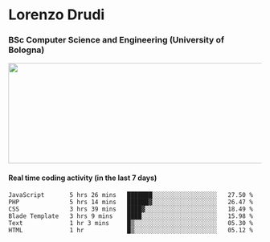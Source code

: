 # Lorenzo Drudi
### BSc Computer Science and Engineering (University of Bologna)

<img src="https://github-readme-stats-lorenzodrudi.vercel.app//api?username=LorenzoDrudi&count_private=true&show_icons=true&theme=gruvbox" height=200px width=550px>

<!---Use wakatime plugins to track the coding time--->
#### Real time coding activity (in the last 7 days)
<!--START_SECTION:waka-->

```text
JavaScript       5 hrs 26 mins   ███████░░░░░░░░░░░░░░░░░░   27.50 %
PHP              5 hrs 14 mins   ██████▓░░░░░░░░░░░░░░░░░░   26.47 %
CSS              3 hrs 39 mins   ████▓░░░░░░░░░░░░░░░░░░░░   18.49 %
Blade Template   3 hrs 9 mins    ████░░░░░░░░░░░░░░░░░░░░░   15.98 %
Text             1 hr 3 mins     █▒░░░░░░░░░░░░░░░░░░░░░░░   05.30 %
HTML             1 hr            █▒░░░░░░░░░░░░░░░░░░░░░░░   05.12 %
```

<!--END_SECTION:waka-->
